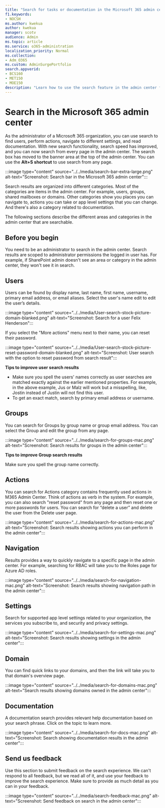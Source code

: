 ```yaml
---
title: "Search for tasks or documentation in the Microsoft 365 admin center"
f1.keywords:
- NOCSH
ms.author: kwekua
author: kwekua
manager: scotv
audience: Admin
ms.topic: article
ms.service: o365-administration
localization_priority: Normal
ms.collection:
- Adm_O365
ms.custom: AdminSurgePortfolio
search.appverid:
- BCS160
- MET150
- MOE150
description: "Learn how to use the search feature in the admin center for better and faster results."
---
```


# Search in the Microsoft 365 admin center

As the administrator of a Microsoft 365 organization, you can use search to find users, perform actions, navigate to different settings, and read documentation. With new search functionality, search speed has improved, and you can now search from every page in the admin center. The search box has moved to the banner area at the top of the admin center. You can use the **Alt+S shortcut** to use search from any page.

:::image type="content" source="../../media/search-bar-extra-large.png" alt-text="Screenshot: Search bar in the Microsoft 365 admin center":::

Search results are organized into different categories. Most of the categories are items in the admin center. For example, users, groups, shared mailboxes or domains. Other categories show you places you can navigate to, actions you can take or app level settings that you can change. And there's also a category related to documentation.

The following sections describe the different areas and categories in the admin center that are searchable.

## Before you begin

You need to be an administrator to search in the admin center. Search results are scoped to administrator permissions the logged in user has. For example, if SharePoint admin doesn't see an area or category in the admin center, they won't see it in search.

## Users

Users can be found by display name, last name, first name, username, primary email address, or email aliases. Select the user's name edit to edit the user’s details.

:::image type="content" source="../../media/User-search-stock-picture-domain-blanked.png" alt-text="Screenshot: Search for a user Felix Henderson":::

If you select the "More actions" menu next to their name, you can reset their password.

:::image type="content" source="../../media/User-search-stock-picture-reset-password-domain-blanked.png" alt-text="Screenshot: User search with the option to reset password from search result":::

**Tips to improve user search results**

- Make sure you spell the users' names correctly as user searches are matched exactly against the earlier mentioned properties. For example, in the above example, Jus or Malz will work but a misspelling, like, Jostin instead of Justin will not find this user.
- To get an exact match, search by primary email address or username.

## Groups

You can search for Groups by group name or group email address. You can select the Group and edit the group from any page.

:::image type="content" source="../../media/search-for-groups-mac.png" alt-text="Screenshot: Search results for groups in the admin center":::

**Tips to improve Group search results**

Make sure you spell the group name correctly.

## Actions

You can search for Actions category contains frequently used actions in M365 Admin Center. Think of actions as verb in the system. For example, you can also search "reset password" from any page and then reset one or more passwords for users. You can search for “delete a user” and delete the user from the Delete user page.

:::image type="content" source="../../media/search-for-actions-mac.png" alt-text="Screenshot: Search results showing actions you can perform in the admin center":::

## Navigation

Results provides a way to quickly navigate to a specific page in the admin center. For example, searching for RBAC will take you to the Roles page for Azure AD roles.

:::image type="content" source="../../media/search-for-navigation-mac.png" alt-text="Screenshot: Search results showing navigation path in the admin center":::

## Settings

Search for supported app level settings related to your organization, the services you subscribe to, and security and privacy settings.

:::image type="content" source="../../media/search-for-settings-mac.png" alt-text="Screenshot: Search results showing settings in the admin center":::

## Domain

You can find quick links to your domains, and then the link will take you to that domain's overview page.

:::image type="content" source="../../media/search-for-domains-mac.png" alt-text="Search results showing domains owned in the admin center":::

## Documentation

A documentation search provides relevant help documentation based on your search phrase. Click on the topic to learn more.

:::image type="content" source="../../media/search-for-docs-mac.png" alt-text="Screenshot: Search showing documentation results in the admin center":::

## Send us feedback

Use this section to submit feedback on the search experience. We can't respond to all feedback, but we read all of it, and use your feedback to improve the search experience. Make sure to provide as much detail as you can in your feedback.

:::image type="content" source="../../media/search-feedback-mac.png" alt-text="Screenshot: Send feedback on search in the admin center":::